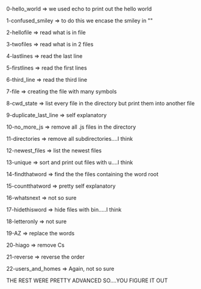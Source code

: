 0-hello_world => we used echo to print out the hello world

1-confused_smiley => to do this we encase the smiley in "\"

2-hellofile => read what is in file

3-twofiles => read what is in 2 files

4-lastlines => read the last line

5-firstlines => read the first lines

6-third_line => read the third line

7-file => creating the file with many symbols

8-cwd_state => list every file in the directory but print them into another file

9-duplicate_last_line => self explanatory

10-no_more_js => remove all .js files in the directory

11-directories => remove all subdirectories....I think

12-newest_files => list the newest files

13-unique => sort and print out files with u....I think

14-findthatword => find the the files containing the word root

15-countthatword => pretty self explanatory

16-whatsnext => not so sure

17-hidethisword => hide files with bin.....I think

18-letteronly => not sure

19-AZ => replace the words

20-hiago => remove Cs

21-reverse => reverse the order

22-users_and_homes => Again, not so sure

THE REST WERE PRETTY ADVANCED SO....YOU FIGURE IT OUT